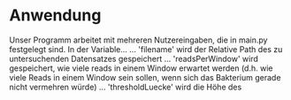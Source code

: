 # Anwendung
Unser Programm arbeitet mit mehreren Nutzereingaben, die in main.py festgelegt sind. In der Variable...
... 'filename' wird der Relative Path des zu untersuchenden Datensatzes gespeichert
... 'readsPerWindow' wird gespeichert, wie viele reads in einem Window erwartet werden (d.h. wie viele Reads in einem Window sein sollen, wenn sich das Bakterium gerade nicht vermehren würde)
... 'thresholdLuecke' wird die Höhe des 